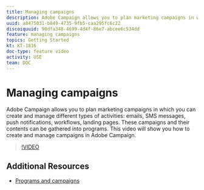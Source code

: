 ```yaml
---
title: Managing campaigns
description: Adobe Campaign allows you to plan marketing campaigns in which you can create and manage different types of activities. This video will show you how to create and manage campaigns in Adobe Campaign.
uuid: a8475031-b849-4735-9fb5-caa295fc6c22
discoiquuid: 90dfa348-4699-4d4f-86e7-abcee6c534dd
feature: managing campaigns
topics: Getting Started
kt: KT-1816
doc-type: feature video
activity: USE
team: DOC
---
```


# Managing campaigns

Adobe Campaign allows you to plan marketing campaigns in which you can create and manage different types of activities: emails, SMS messages, push notifications, workflows, landing pages. These campaigns and their contents can be gathered into programs.   This video will show you how to create and manage campaigns in Adobe Campaign.

>[!VIDEO](https://video.tv.adobe.com/v/24672?quality=12)

## Additional Resources

* [Programs and campaigns](https://helpx.adobe.com/campaign/standard/start/using/programs-and-campaigns.html)
